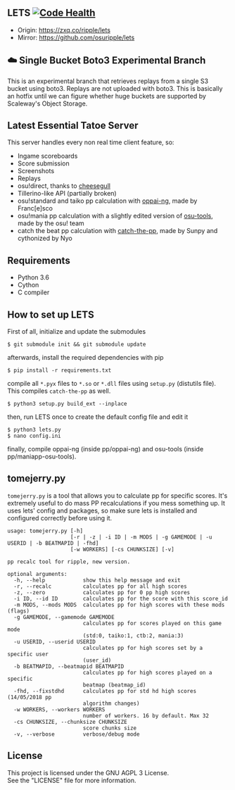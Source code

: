 ## LETS [![Code Health](https://landscape.io/github/osuripple/lets/master/landscape.svg?style=flat)](https://landscape.io/github/osuripple/lets/master)

- Origin: https://zxq.co/ripple/lets
- Mirror: https://github.com/osuripple/lets

## ☁️ Single Bucket Boto3 Experimental Branch
This is an experimental branch that retrieves replays from a single S3 bucket using boto3.
Replays are not uploaded with boto3. This is basically an hotfix until we can figure whether huge
buckets are supported by Scaleway's Object Storage.

## Latest Essential Tatoe Server
This server handles every non real time client feature, so:
- Ingame scoreboards
- Score submission
- Screenshots
- Replays
- osu!direct, thanks to [cheesegull](https://github.com/osuripple/cheesegull)
- Tillerino-like API (partially broken)
- osu!standard and taiko pp calculation with [oppai-ng](https://github.com/francesco149/oppai-ng), made by Franc[e]sco
- osu!mania pp calculation with a slightly edited version of [osu-tools](https://github.com/ppy/osu-tools), made by the osu! team
- catch the beat pp calculation with [catch-the-pp](https://github.com/osuripple/catch-the-pp), made by Sunpy and cythonized by Nyo

## Requirements
- Python 3.6
- Cython
- C compiler

## How to set up LETS
First of all, initialize and update the submodules
```
$ git submodule init && git submodule update
```
afterwards, install the required dependencies with pip
```
$ pip install -r requirements.txt
```
compile all `*.pyx` files to `*.so` or `*.dll` files using `setup.py` (distutils file).
This compiles `catch-the-pp` as well.
```
$ python3 setup.py build_ext --inplace
```
then, run LETS once to create the default config file and edit it
```
$ python3 lets.py
$ nano config.ini
```
finally, compile oppai-ng (inside pp/oppai-ng) and osu-tools (inside pp/maniapp-osu-tools).

## tomejerry.py
`tomejerry.py` is a tool that allows you to calculate pp for specific scores. It's extremely useful to do mass PP recalculations if you mess something up. It uses lets' config and packages, so make sure lets is installed and configured correctly before using it.
```
usage: tomejerry.py [-h]
                    [-r | -z | -i ID | -m MODS | -g GAMEMODE | -u USERID | -b BEATMAPID | -fhd]
                    [-w WORKERS] [-cs CHUNKSIZE] [-v]

pp recalc tool for ripple, new version.

optional arguments:
  -h, --help            show this help message and exit
  -r, --recalc          calculates pp for all high scores
  -z, --zero            calculates pp for 0 pp high scores
  -i ID, --id ID        calculates pp for the score with this score_id
  -m MODS, --mods MODS  calculates pp for high scores with these mods (flags)
  -g GAMEMODE, --gamemode GAMEMODE
                        calculates pp for scores played on this game mode
                        (std:0, taiko:1, ctb:2, mania:3)
  -u USERID, --userid USERID
                        calculates pp for high scores set by a specific user
                        (user_id)
  -b BEATMAPID, --beatmapid BEATMAPID
                        calculates pp for high scores played on a specific
                        beatmap (beatmap_id)
  -fhd, --fixstdhd      calculates pp for std hd high scores (14/05/2018 pp
                        algorithm changes)
  -w WORKERS, --workers WORKERS
                        number of workers. 16 by default. Max 32
  -cs CHUNKSIZE, --chunksize CHUNKSIZE
                        score chunks size
  -v, --verbose         verbose/debug mode
```

## License
This project is licensed under the GNU AGPL 3 License.  
See the "LICENSE" file for more information.  
